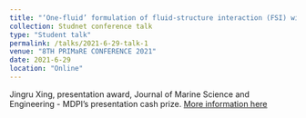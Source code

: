 ```yaml
---
title: "‘One-fluid’ formulation of fluid-structure interaction (FSI) with mooring system"
collection: Studnet conference talk
type: "Student talk"
permalink: /talks/2021-6-29-talk-1
venue: "8TH PRIMaRE CONFERENCE 2021"
date: 2021-6-29
location: "Online"
---
```

 Jingru Xing, presentation award, Journal of Marine Science and Engineering - MDPI’s presentation cash prize. 
 [More information here](https://www.primare.org/events-news/primare-conference/8th-primare-conference/)
